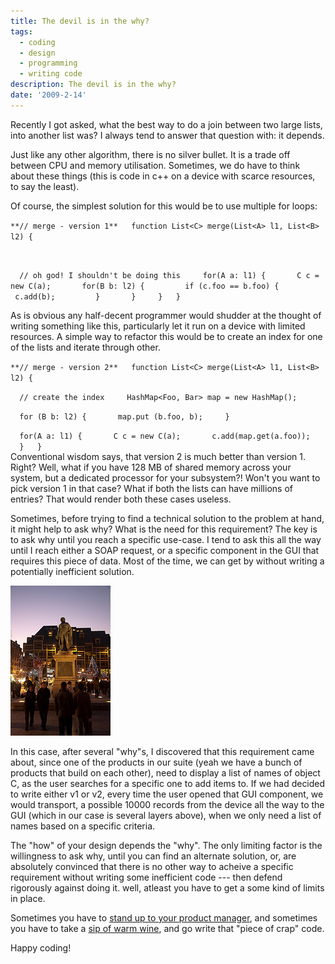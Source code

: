 ```yaml
---
title: The devil is in the why?
tags:
  - coding
  - design
  - programming
  - writing code
description: The devil is in the why?
date: '2009-2-14'
---
```


Recently I got asked, what the best way to do a join between two large lists,  into another list was? I always tend to answer that question with: it depends. 

Just like any other algorithm, there is no silver bullet. It is a trade off  between CPU and memory utilisation. Sometimes, we do have to think about these  things (this is code in c++ on a device with scarce resources, to say the  least).

Of course, the simplest solution for this would be to use multiple for loops:

`**// merge - version 1**  
function List<C> merge(List<A> l1, List<B> l2) {`

` `

`  // oh god! I shouldn't be doing this  
  for(A a: l1) {  
    C c = new C(a);  
    for(B b: l2) {  
      if (c.foo == b.foo) {  
        c.add(b);  
      }  
    }  
  }  
}  
`

As is obvious any half-decent programmer would shudder at the thought of writing something like this, particularly let it run on a device with limited resources. A simple way to refactor this would be to create an index for one of the lists and iterate through other. 

`**// merge - version 2**  
function List<C> merge(List<A> l1, List<B> l2) {`

`  // create the index  
  HashMap<Foo, Bar> map = new HashMap();  `

`  for (B b: l2) {  
    map.put (b.foo, b);  
  }`

`  for(A a: l1) {  
    C c = new C(a);  
    c.add(map.get(a.foo));  
  }  
}  
`  
Conventional wisdom says, that version 2 is much better than version 1\. Right? Well, what if you have 128 MB of shared memory across your system, but a dedicated processor for your subsystem?! Won't you want to pick version 1 in that case? What if both the lists can have millions of entries? That would render both these cases useless.

Sometimes, before trying to find a technical solution to the problem at hand, it might help to ask why? What is the need for this requirement? The key is to ask why until you reach a specific use-case. I tend to ask this all the way until I reach either a SOAP request, or a specific component in the GUI that requires this piece of data. Most of the time, we can get by without writing a potentially inefficient solution. 

[![Lord of his city](/images/3262859586_5caf14c1fb_m.jpg)][0]

In this case, after several "why"s, I discovered that this requirement came about, since one of the products in our suite (yeah we have a bunch of products that build on each other), need to display a list of names of object C, as the user searches for a specific one to add items to. If we had decided to write either v1 or v2, every time the user opened that GUI component, we would transport, a possible 10000 records from the device all the way to the GUI (which in our case is several layers above), when we only need a list of names based on a specific criteria.

The "how" of your design depends the "why". The only limiting factor is the willingness to ask why, until you can find an alternate solution, or, are absolutely convinced that there is no other way to acheive a specific requirement without writing some inefficient code --- then defend rigorously against doing it. well, atleast you have to get a some kind of limits in place. 

Sometimes you have to [stand up to your product manager][0], and sometimes you have to take a [sip of warm wine][1], and go write that "piece of crap" code. 

Happy coding!


[0]: http://flickr.com/photos/shvelmur/3262859586/
[1]: http://blog.shiv.me/2009/01/28/i-recommend-drinking-vin-chaude-when-youre-in-strasbourg-france/